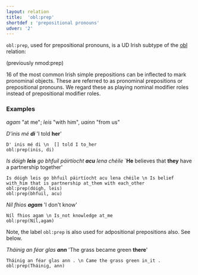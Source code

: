 ```yaml
---
layout: relation
title:  'obl:prep'
shortdef : 'prepositional pronouns'
udver: '2'
---
```


`obl:prep`, used for prepositional pronouns, is a UD Irish subtype of the [obl]() relation: 

(previously nmod:prep)

16 of the most common Irish simple prepositions can be inflected to mark pronominal objects. These are referred to as pronominal prepositions or prepositional pronouns. We regard these as playing nominal modifier roles instead of prepositional modifier roles.

### Examples
_agam_ "at me"; _leis_ "with him", _uainn_ "from us"
 
_D'inis mé <b>di</b>_ 'I told <b>her</b>'
 
~~~ sdparse
D' inis mé di \n  [] told I to_her
obl:prep(inis, di)
~~~

_Is dóigh <b>leis</b> go bhfuil páirtíocht <b>acu</b> lena chéile_ `<b>He</b> believes that <b>they</b> have a partnership together'

~~~ sdparse
Is dóigh leis go bhfuil páirtíocht acu lena chéile \n Is belief with_him that is partnership at_them with each_other
obl:prep(dóigh, leis)
obl:prep(bhfuil, acu)
~~~

_Níl fhios <b>agam</b>_ 'I don't know'

~~~ sdparse
Níl fhios agam \n Is_not knowledge at_me
obl:prep(Níl,agam)
~~~ 

Note, the label `obl:prep` is also used for adpositional prepositions also. See below. 

_Tháinig an féar glas <b>ann</b>_ 'The grass became green <b>there</b>'

~~~ sdparse
Tháinig an féar glas ann . \n Came the grass green in_it . 
obl:prep(Tháinig, ann)
~~~ 
<!-- Interlanguage links updated So kvě 14 19:04:07 CEST 2022 -->
